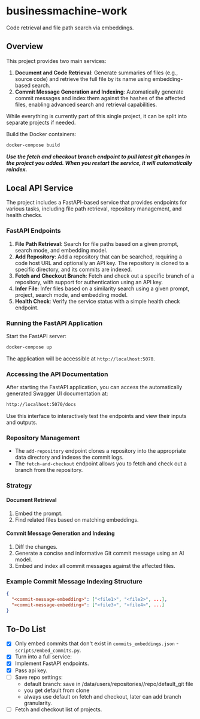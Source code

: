 
# businessmachine-work

Code retrieval and file path search via embeddings.

## Overview

This project provides two main services:

1. **Document and Code Retrieval**: Generate summaries of files (e.g., source code) and retrieve the full file by its name using embedding-based search.
2. **Commit Message Generation and Indexing**: Automatically generate commit messages and index them against the hashes of the affected files, enabling advanced search and retrieval capabilities.

While everything is currently part of this single project, it can be split into separate projects if needed.

Build the Docker containers:

```bash
docker-compose build
```

***Use the fetch and checkout branch endpoint to pull latest git changes in the project you added. When you restart the service, it will automatically reindex.***

## Local API Service

The project includes a FastAPI-based service that provides endpoints for various tasks, including file path retrieval, repository management, and health checks.

### FastAPI Endpoints

1. **File Path Retrieval**: Search for file paths based on a given prompt, search mode, and embedding model.
2. **Add Repository**: Add a repository that can be searched, requiring a code host URL and optionally an API key. The repository is cloned to a specific directory, and its commits are indexed.
3. **Fetch and Checkout Branch**: Fetch and check out a specific branch of a repository, with support for authentication using an API key.
4. **Infer File**: Infer files based on a similarity search using a given prompt, project, search mode, and embedding model.
5. **Health Check**: Verify the service status with a simple health check endpoint.

### Running the FastAPI Application

Start the FastAPI server:

```bash
docker-compose up
```

The application will be accessible at `http://localhost:5070`.

### Accessing the API Documentation

After starting the FastAPI application, you can access the automatically generated Swagger UI documentation at:

```bash
http://localhost:5070/docs
```

Use this interface to interactively test the endpoints and view their inputs and outputs.

### Repository Management

- The `add-repository` endpoint clones a repository into the appropriate data directory and indexes the commit logs. 
- The `fetch-and-checkout` endpoint allows you to fetch and check out a branch from the repository.

### Strategy

#### Document Retrieval

1. Embed the prompt.
2. Find related files based on matching embeddings.

#### Commit Message Generation and Indexing

1. Diff the changes.
2. Generate a concise and informative Git commit message using an AI model.
3. Embed and index all commit messages against the affected files.

### Example Commit Message Indexing Structure

```json
{
  "<commit-message-embedding>": ["<file1>", "<file2>", ...],
  "<commit-message-embedding>": ["<file3>", "<file4>", ...]
}
```

## To-Do List

- [x] Only embed commits that don't exist in `commits_embeddings.json` - `scripts/embed_commits.py`.
- [x] Turn into a full service:
- [x] Implement FastAPI endpoints.
- [x] Pass api key.
- [ ] Save repo settings:
     - default branch: save in /data/users/repositories/<project>/repo/default_git file
     - you get default from clone
     - always use default on fetch and checkout, later can add branch granularity.
- [ ] Fetch and checkout list of projects.
